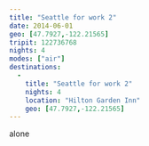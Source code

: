 ```yaml
---
title: "Seattle for work 2"
date: 2014-06-01
geo: [47.7927,-122.21565]
tripit: 122736768
nights: 4
modes: ["air"]
destinations:
  -
    title: "Seattle for work 2"
    nights: 4
    location: "Hilton Garden Inn"
    geo: [47.7927,-122.21565]
---
```


alone
